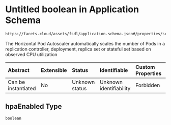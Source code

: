 # Untitled boolean in Application Schema

```txt
https://facets.cloud/assets/fsdl/application.schema.json#/properties/scaling/properties/hpaEnabled
```

The Horizontal Pod Autoscaler automatically scales the number of Pods in a replication controller, deployment, replica set or stateful set based on observed CPU utilization

| Abstract            | Extensible | Status         | Identifiable            | Custom Properties | Additional Properties | Access Restrictions | Defined In                                                                        |
| :------------------ | :--------- | :------------- | :---------------------- | :---------------- | :-------------------- | :------------------ | :-------------------------------------------------------------------------------- |
| Can be instantiated | No         | Unknown status | Unknown identifiability | Forbidden         | Allowed               | none                | [application.schema.json*](../out/application.schema.json "open original schema") |

## hpaEnabled Type

`boolean`
